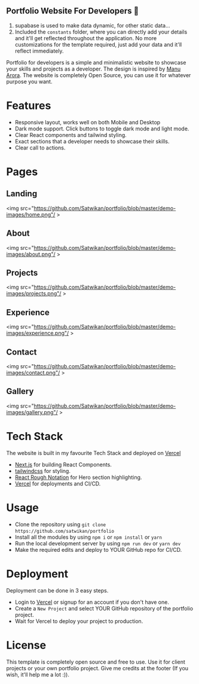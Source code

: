 <!-- https://www.freecodecamp.org/news/how-to-build-a-portfolio-site-with-nextjs-tailwindcss -->
## Portfolio Website For Developers 💯
1. supabase is used to make data dynamic, for other static data...
2. Included the `constants` folder, where you can directly add your details and it'll get reflected throughout the application. No more customizations for the template required, just add your data and it'll reflect immediately.

Portfolio for developers is a simple and minimalistic website to showcase your skills and projects as a developer. The design is inspired by [Manu Arora](https://simple-developer-portfolio-website.vercel.app/). The website is completely Open Source, you can use it for whatever purpose you want.

<!-- ![HomeGif]() -->

# Features

- Responsive layout, works well on both Mobile and Desktop
- Dark mode support. Click buttons to toggle dark mode and light mode.
- Clear React components and tailwind styling.
- Exact sections that a developer needs to showcase their skills.
- Clear call to actions.

# Pages

## Landing

<img src="https://github.com/Satwikan/portfolio/blob/master/demo-images/home.png"/ >

## About

<img src="https://github.com/Satwikan/portfolio/blob/master/demo-images/about.png"/ >

## Projects

<img src="https://github.com/Satwikan/portfolio/blob/master/demo-images/projects.png"/ >

## Experience

<img src="https://github.com/Satwikan/portfolio/blob/master/demo-images/experience.png"/ >

## Contact

<img src="https://github.com/Satwikan/portfolio/blob/master/demo-images/contact.png"/ >

## Gallery
<img src="https://github.com/Satwikan/portfolio/blob/master/demo-images/gallery.png"/ >

# Tech Stack

The website is built in my favourite Tech Stack and deployed on [Vercel](https://vercel.com)

- [Next.js](https://nextjs.org) for building React Components.
- [tailwindcss](https://tailwindcss.com) for styling.
- [React Rough Notation](https://roughnotation.com) for Hero section highlighting.
- [Vercel](https://vercel.com) for deployments and CI/CD.

# Usage

- Clone the repository using `git clone https://github.com/satwikan/portfolio`
- Install all the modules by using `npm i` or `npm install` or `yarn`
- Run the local development server by using `npm run dev` or `yarn dev`
- Make the required edits and deploy to YOUR GitHub repo for CI/CD.

# Deployment

Deployment can be done in 3 easy steps.

- Login to [Vercel](https://vercel.com) or signup for an account if you don't have one.
- Create a `New Project` and select YOUR GitHub repository of the portfolio project.
- Wait for Vercel to deploy your project to production.

# License

This template is completely open source and free to use. Use it for client projects or your own portfolio project. Give me credits at the footer (If you wish, it'll help me a lot :)).

<!-- # Support -->
